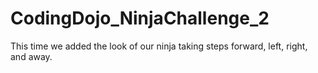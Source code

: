 # CodingDojo_NinjaChallenge_2
This time we added the look of our ninja taking steps forward, left, right, and away. 
